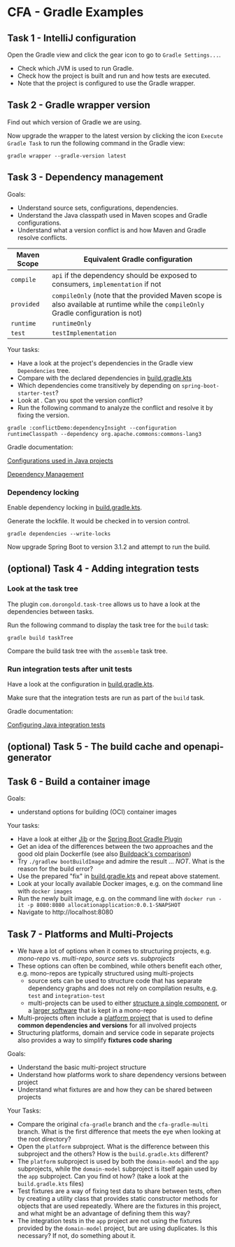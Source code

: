 # CFA - Gradle Examples

## Task 1 - IntelliJ configuration

Open the Gradle view and click the gear icon to go to `Gradle Settings...`.

* Check which JVM is used to run Gradle.
* Check how the project is built and run and how tests are executed.
* Note that the project is configured to use the Gradle wrapper.

## Task 2 - Gradle wrapper version

Find out which version of Gradle we are using.

Now upgrade the wrapper to the latest version by clicking the icon `Execute Gradle Task` to run the following command in the Gradle view:
```
gradle wrapper --gradle-version latest
```


## Task 3 - Dependency management

Goals:
* Understand source sets, configurations, dependencies.
* Understand the Java classpath used in Maven scopes and Gradle configurations.
* Understand what a version conflict is and how Maven and Gradle resolve conflicts.

| Maven Scope | Equivalent Gradle configuration                                                                                                     |
|-------------|-------------------------------------------------------------------------------------------------------------------------------------|
| `compile`   | `api` if the dependency should be exposed to consumers, `implementation` if not                                                     |
| `provided`  | `compileOnly` (note that the provided Maven scope is also available at runtime while the `compileOnly` Gradle configuration is not) |
| `runtime`   | `runtimeOnly`                                                                                                                       |
| `test`      | `testImplementation`                                                                                                                |

Your tasks:

* Have a look at the project's dependencies in the Gradle view `Dependencies` tree. 
* Compare with the declared dependencies in [build.gradle.kts](build.gradle.kts)
* Which dependencies come transitively by depending on `spring-boot-starter-test`?
* Look at [](conflictDemo/build.gradle.kts). Can you spot the version conflict?
* Run the following command to analyze the conflict and resolve it by fixing the version.

```
gradle :conflictDemo:dependencyInsight --configuration runtimeClasspath --dependency org.apache.commons:commons-lang3
```

Gradle documentation:

[Configurations used in Java projects](https://docs.gradle.org/current/userguide/java_plugin.html#tab:configurations)

[Dependency Management](https://docs.gradle.org/current/userguide/core_dependency_management.html)

### Dependency locking

Enable dependency locking in [build.gradle.kts](build.gradle.kts).

Generate the lockfile. It would be checked in to version control.

```
gradle dependencies --write-locks
```

Now upgrade Spring Boot to version 3.1.2 and attempt to run the build.


## (optional) Task 4 - Adding integration tests

### Look at the task tree

The plugin `com.dorongold.task-tree` allows us to have a look at the dependencies between tasks.

Run the following command to display the task tree for the `build` task:

```
gradle build taskTree
```

Compare the build task tree with the `assemble` task tree.

### Run integration tests after unit tests

Have a look at the configuration in [build.gradle.kts](build.gradle.kts).

Make sure that the integration tests are run as part of the `build` task.

Gradle documentation:

[Configuring Java integration tests](https://docs.gradle.org/current/userguide/java_testing.html#sec:configuring_java_integration_tests)


## (optional) Task 5 - The build cache and openapi-generator


## Task 6 - Build a container image

Goals: 
* understand options for building (OCI) container images

Your tasks:
* Have a look at either [Jib](https://github.com/GoogleContainerTools/jib/tree/master/jib-gradle-plugin) or the [Spring Boot Gradle Plugin](https://docs.spring.io/spring-boot/docs/current/gradle-plugin/reference/htmlsingle/#build-image)
* Get an idea of the differences between the two approaches and the good old plain Dockerfile (see also [Buildpack's comparison](https://buildpacks.io/features/#comparison))
* Try `./gradlew bootBuildImage` and admire the result ... _NOT_. What is the reason for the build error?
* Use the prepared "fix" in [build.gradle.kts](build.gradle.kts) and repeat above statement.
* Look at your locally available Docker images, e.g. on the command line with `docker images`
* Run the newly built image, e.g. on the command line with `docker run -it -p 8080:8080 allocationapplication:0.0.1-SNAPSHOT`
* Navigate to http://localhost:8080


## Task 7 - Platforms and Multi-Projects

* We have a lot of options when it comes to structuring projects, e.g. _mono-repo_ vs. _multi-repo_, _source sets_ vs. _subprojects_
* These options can often be combined, while others benefit each other, e.g. mono-repos are typically structured using multi-projects
  * source sets can be used to structure code that has separate dependency graphs and does not rely on compilation results, e.g. `test` and `integration-test`
  * multi-projects can be used to either [structure a single component](https://docs.gradle.org/current/userguide/multi_project_builds.html), or a [larger software](https://docs.gradle.org/current/userguide/structuring_software_products.html#structure_large_projects) that is kept in a mono-repo
* Multi-projects often include a [platform project](https://docs.gradle.org/current/userguide/java_platform_plugin.html) that is used to define **common dependencies and versions** for all involved projects
* Structuring platforms, domain and service code in separate projects also provides a way to simplify **fixtures code sharing**

Goals:
* Understand the basic multi-project structure
* Understand how platforms work to share dependency versions between project
* Understand what fixtures are and how they can be shared between projects

Your Tasks:
* Compare the original `cfa-gradle` branch and the `cfa-gradle-multi` branch. What is the first difference that meets the eye when looking at the root directory?
* Open the `platform` subproject. What is the difference between this subproject and the others? How is the `build.gradle.kts` different?
* The `platform` subproject is used by both the `domain-model` and the `app` subprojects, while the `domain-model` subproject is itself again used by the `app` subproject. Can you find ot how? (take a look at the `build.gradle.kts` files)
* Test fixtures are a way of fixing test data to share between tests, often by creating a utility class that provides static constructor methods for objects that are used repeatedly. Where are the fixtures in this project, and what might be an advantage of defining them this way?
* The integration tests in the `app` project are not using the fixtures provided by the `domain-model` project, but are using duplicates. Is this necessary? If not, do something about it.

